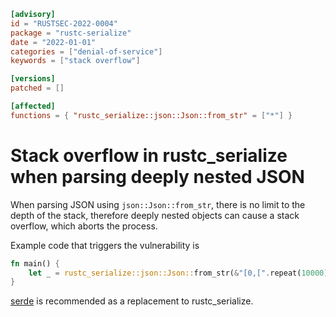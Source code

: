 ```toml
[advisory]
id = "RUSTSEC-2022-0004"
package = "rustc-serialize"
date = "2022-01-01"
categories = ["denial-of-service"]
keywords = ["stack overflow"]

[versions]
patched = []

[affected]
functions = { "rustc_serialize::json::Json::from_str" = ["*"] }
```

# Stack overflow in rustc_serialize when parsing deeply nested JSON

When parsing JSON using `json::Json::from_str`, there is no limit to the depth of the stack, therefore deeply nested objects can cause a stack overflow, which aborts the process.

Example code that triggers the vulnerability is

```rust
fn main() {
    let _ = rustc_serialize::json::Json::from_str(&"[0,[".repeat(10000));
}
```

[serde](https://crates.io/crates/serde) is recommended as a replacement to rustc_serialize.
